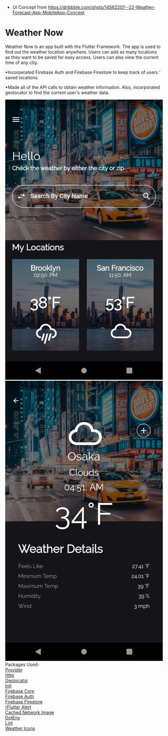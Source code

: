 * UI Concept from https://dribbble.com/shots/14562207--22-Weather-Forecast-App-MobileApp-Concept

# Weather Now

Weather Now is an app built with the Flutter Framework. The app is used to find out the weather location anywhere. Users can add as many locations as they want to be saved for easy access. Users can also view the current time of any city.


•Incorperated Firebase Auth and Firebase Firestore to keep track of users ' saved locations. 

•Made all of the API calls to obtain weather information. Also, incorporated geolocator to find the current user's weather data. 

![](screenshots/home_screen.png)
![](screenshots/details_screen.png) <br />
Packages Used- <br />
[Provider](https://pub.dev/packages/provider)<br />
[Http](https://pub.dev/packages/http)<br />
[Geolocator](https://pub.dev/packages/geolocator)<br />
[Intl](https://pub.dev/packages/intl)<br />
[Firebase Core](https://pub.dev/packages/firebase_core)<br />
[Firebase Auth](https://pub.dev/packages/firebase_auth)<br />
[Firebase Firestore](https://pub.dev/packages/cloud_firestore)<br />
[rFlutter Alert](https://pub.dev/packages/rflutter_alert)<br />
[Cached Network Image](https://pub.dev/packages/cached_network_image)<br />
[DotEnv](https://pub.dev/packages/flutter_dotenv)<br />
[Lint](https://pub.dev/packages/lint)<br />
[Weather Icons](https://pub.dev/packages/weather_icons)<br />
